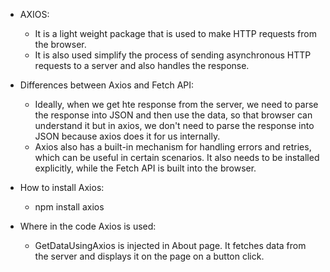 - AXIOS:
    - It is a light weight package that is used to make HTTP requests from the browser.
    - It is also used simplify the process of sending asynchronous HTTP requests to a server and also handles the response.

- Differences between Axios and Fetch API:
    - Ideally, when we get hte response from the server, we need to parse the response into JSON and then use the data, so that browser can understand it but in axios, we don't need to parse the response into JSON because axios does it for us internally.
    - Axios also has a built-in mechanism for handling errors and retries, which can be useful in certain scenarios.
    It also needs to be installed explicitly, while the Fetch API is built into the browser.

- How to install Axios:
    - npm install axios

- Where in the code Axios is used:
    - GetDataUsingAxios is injected in About page. It fetches data from the server and displays it on the page on a button click.

